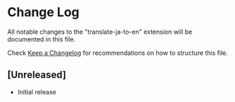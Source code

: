 # Change Log

All notable changes to the "translate-ja-to-en" extension will be documented in this file.

Check [Keep a Changelog](http://keepachangelog.com/) for recommendations on how to structure this file.

## [Unreleased]

- Initial release
